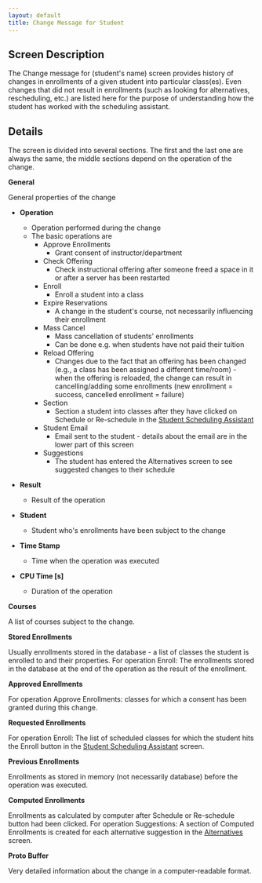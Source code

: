 ```yaml
---
layout: default
title: Change Message for Student
---
```



## Screen Description

The Change message for (student's name) screen provides history of changes in enrollments of a given student into particular class(es). Even changes that did not result in enrollments (such as looking for alternatives, rescheduling, etc.) are listed here for the purpose of understanding how the student has worked with the scheduling assistant.

## Details

The screen is divided into several sections. The first and the last one are always the same, the middle sections depend on the operation of the change.

**General**

General properties of the change

* **Operation**
	* Operation performed during the change
	* The basic operations are
		* Approve Enrollments
			* Grant consent of instructor/department
		* Check Offering
			* Check instructional offering after someone freed a space in it or after a server has been restarted
		* Enroll
			* Enroll a student into a class
		* Expire Reservations
			* A change in the student's course, not necessarily influencing their enrollment
		* Mass Cancel
			* Mass cancellation of students' enrollments
			* Can be done e.g. when students have not paid their tuition
		* Reload Offering
			* Changes due to the fact that an offering has been changed (e.g., a class has been assigned a different time/room) - when the offering is reloaded, the change can result in cancelling/adding some enrollments (new enrollment = success, cancelled enrollment = failure)
		* Section
			* Section a student into classes after they have clicked on Schedule or Re-schedule in the [Student Scheduling Assistant](student-scheduling-assistant)
		* Student Email
			* Email sent to the student - details about the email are in the lower part of this screen
		* Suggestions
			* The student has entered the Alternatives screen to see suggested changes to their schedule

* **Result**
	* Result of the operation

* **Student**
	* Student who's enrollments have been subject to the change

* **Time Stamp**
	* Time when the operation was executed

* **CPU Time [s]**
	* Duration of the operation

**Courses**

A list of courses subject to the change.

**Stored Enrollments**

Usually enrollments stored in the database - a list of classes the student is enrolled to and their properties. For operation Enroll: The enrollments stored in the database at the end of the operation as the result of the enrollment.

**Approved Enrollments**

For operation Approve Enrollments: classes for which a consent has been granted during this change.

**Requested Enrollments**

For operation Enroll: The list of scheduled classes for which the student hits the Enroll button in the [Student Scheduling Assistant](student-scheduling-assistant) screen.

**Previous Enrollments**

Enrollments as stored in memory (not necessarily database) before the operation was executed.

**Computed Enrollments**

Enrollments as calculated by computer after Schedule or Re-schedule button had been clicked. For operation Suggestions: A section of Computed Enrollments is created for each alternative suggestion in the [Alternatives](alternatives-for-class) screen.

**Proto Buffer**

Very detailed information about the change in a computer-readable format.
